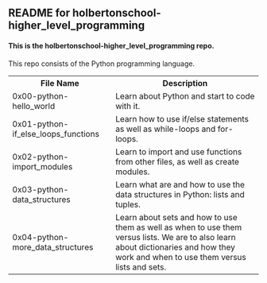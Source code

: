<!DOCTYPE html>
<html>
<body>
<h2>README for holbertonschool-higher_level_programming</h2>
<h4>This is the holbertonschool-higher_level_programming repo.</h4>
 This repo consists of the Python programming language.

<table style="width:100%">
<tr>
<th>File Name</th>
<th>Description</th>
</tr>
<tr>
<td>0x00-python-hello_world</td>
<td>Learn about Python and start to code with it.</td>
</tr>
<tr>
<td>0x01-python-if_else_loops_functions</td>
<td>Learn how to use if/else statements as well as while-loops and for-loops.</td>
</tr>
<tr>
<td>0x02-python-import_modules</td>
<td>Learn to import and use functions from other files, as well as create modules.</td>
</tr>
<tr>
<td>0x03-python-data_structures</td>
<td>Learn what are and how to use the data structures in Python: lists and tuples.</td>
</tr>
<tr>
<td>0x04-python-more_data_structures</td>
<td>Learn about sets and how to use them as well as when to use them versus lists. We are to also learn about dictionaries and how they work and when to use them versus lists and sets.</td>
</tr>
</table>

</body>
</html>
